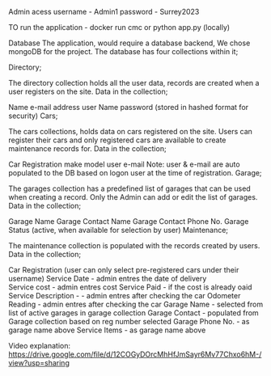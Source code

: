 Admin acess 
username - Admin1 
password - Surrey2023

TO run the application  - 
docker run cmc 
or 
python app.py (locally)


Database
The application, would require a database backend, We chose mongoDB for the project. The database has four collections within it;

Directory;

The directory collection holds all the user data, records are created when a user registers on the site. Data in the collection;

Name
e-mail address
user Name
password (stored in hashed format for security)
Cars;

The cars collections, holds data on cars registered on the site. Users can register their cars and only registered cars are available to create maintenance records for. Data in the collection;

Car Registration
make
model
user
e-mail Note: user & e-mail are auto populated to the DB based on logon user at the time of registration.
Garage;

The garages collection has a predefined list  of garages that can be used when creating a record. Only the Admin can add or edit the list of garages. Data in the collection;

Garage Name
Garage Contact Name
Garage Contact Phone No.
Garage Status (active, when available for selection by user)
Maintenance;

The maintenance collection is populated with the records created by users. Data in the collection;

Car Registration (user can only select pre-registered cars under their username)
Service Date - admin entres the date of delivery  
Service cost - admin entres cost 
Service Paid - if the cost is already oaid 
Service Description - - admin entres after checking the car
Odometer Reading - admin entres after checking the car
Garage Name - selected from list of active garages in garage collection
Garage Contact - populated from Garage collection based on reg number selected
Garage Phone No. - as garage name above
Service Items - as garage name above


Video explanation:
https://drive.google.com/file/d/12COGyDOrcMhHfJmSayr6Mv77Chxo6hM-/view?usp=sharing
